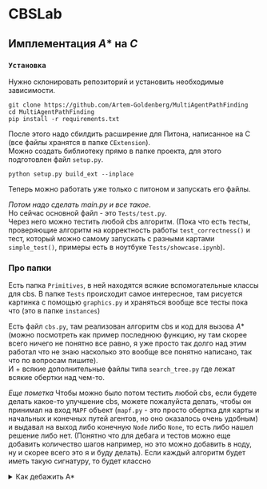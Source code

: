 # CBSLab
## Имплементация $A*$ на $C$
### `Установка`
Нужно склонировать репозиторий и установить необходимыe зависимости.
```
git clone https://github.com/Artem-Goldenberg/MultiAgentPathFinding
cd MultiAgentPathFinding
pip install -r requirements.txt
```

После этого надо сбилдить расширение для Питона, написанное на C (все файлы хранятся в папке `CExtension`).    
Можно создать библиотеку прямо в папке проекта, для этого подготовлен файл `setup.py`.
```
python setup.py build_ext --inplace
```

Теперь можно работать уже только с питоном и запускать его файлы.  

*Потом надо сделать main.py и все такое*.  
Но сейчас основной файл - это `Tests/test.py`.  
Через него можно тестить любой cbs алгоритм. (Пока что есть тесты, проверяющие алгоритм на корректность работы
`test_correctness()` и тест, который можно самому запускать с разными картами `simple_test()`, примеры есть в ноутбуке `Tests/showcase.ipynb`).

### Про папки

Есть папка `Primitives`, в ней находятся всякие вспомогательные классы для cbs. В папке `Tests` происходит самое интересное, там рисуется картинка с помощью `graphics.py` и храняться вообще все тесты пока что (это в папке `instances`)

Есть файл `cbs.py`, там реализован алгоритм cbs и код для вызова $A*$ (можно посмотреть как пример последнюю функцию, ну там скорее всего ничего не понятно все равно, я уже просто так долго над этим работал что не знаю насколько это вообще все понятно написано, так что по вопросам пишите).  
И + всякие дополнительные файлы типа `search_tree.py` где лежат всякие обертки над чем-то.

*Еще пометка*
Чтобы можно было потом тестить любой cbs, если будете делать какое-то улучшение cbs, можете пожалуйста делать, чтобы он принимал на вход `MAPF` объект (`mapf.py` - это просто обертка для карты и начальных и конечных путей агентов, но оно оказалось очень удобным) и выдавал на выход либо конечную `Node` либо `None`, то есть либо нашел решение либо нет. (Понятно что для дебага и тестов можно еще добавить количество шагов например, но это можно добавить в ноду, ну и скорее всего это я и буду делать). Если каждый алгоритм будет иметь такую сигнатуру, то будет классно

<details closed>
<summary>Как дебажить A*</summary>
<br>
Если нужно посмотреть, все ли норм с астаром, то объясню, как он вообще работает.

Вот в папке `CExtension` есть куча файлов, самый важный - `Algorithm.c` в нем функция `findPath` - и есть $A*$  
Она использует свои cобственные `Map`, `PriorityQueue`, `vector` и тд, для каждого по своему хедеру (constraints обрабатываются в `Map.h` и `Map.c`).

В первую очередь что можно сделать, это в файле `lightspeed.c` (где связываются C и python) раскомментировать строчку c `DebugMode` и сбилдить C код заново (`python setup.py build_ext --inplace`)

Тогда по каждому вызову $A*$ начнет печатать дебаг информацию про пришедшие в него пути, ограничения и тд. 

Потом, если кажется что все приходит нормально и хочется протестить сам алгоритм, найти какой-то путь, с какими-то ограничениями, то в том же `Algorithm.c` есть функция `testPath` там можно выбрать свою стартовую и целевую точку, карта задается там массивом 1 и 0. 1 - Стенка, нет прохода, 0 - есть проход. Массив байтов, все сваливается в один, одномерный массив и потом различается с помощью width и heigth.  
Также можно задать ограничения. там в примере, это есть. Нужно просто изменить ограничения которые лежат в массиве на те, которые вам нужны. Если вам не нужно никаких ограничений этого вида (реберных или вершинных), то тогда лучше передать `NULL` вместо чего-то дургого. Это там тоже написанно. Чтобы запустить, нужно просто расскомментировать main. Он отработает и выведет путь на экран.  
 Потом не забудьте закоментировать и не забывайте делать `python setup.py build_ext --inline` если внесли изменения в С код и надо чтобы их видел питон. 
</details>
